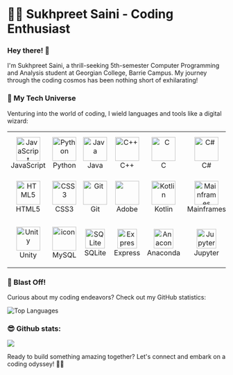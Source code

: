 # 👨‍💻 Sukhpreet Saini - Coding Enthusiast

### Hey there! 👋

I'm Sukhpreet Saini, a thrill-seeking 5th-semester Computer Programming and Analysis student at Georgian College, Barrie Campus. My journey through the coding cosmos has been nothing short of exhilarating!

### 💼 My Tech Universe

Venturing into the world of coding, I wield languages and tools like a digital wizard:

<table>
  <tr>
    <td align="center" width="90">
      <img src="https://techstack-generator.vercel.app/js-icon.svg" alt="JavaScript" width="55" height="55" />
      <br>JavaScript
    </td>
    <td align="center" width="90">
      <img src="https://techstack-generator.vercel.app/python-icon.svg" alt="Python" width="55" height="55" />
      <br>Python
    </td>
    <td align="center" width="90">
      <img src="https://skillicons.dev/icons?i=java" alt="Java" width="55" height="55" />
      <br>Java
    </td>
    <td align="center" width="90">
      <img src="https://skillicons.dev/icons?i=cpp" alt="C++" width="55" height="55" />
      <br>C++
    </td>
    <td align="center" width="90">
      <img src="https://skillicons.dev/icons?i=c" alt="C" width="55" height="55" />
      <br>C
    </td>
    <td align="center" width="90">
      <img src="https://skillicons.dev/icons?i=cs" alt="C#" width="55" height="55" />
      <br>C#
    </td>
    <td align="center" width="90">
      <img src="https://skillicons.dev/icons?i=php" alt="PHP" width="55" height="55" />
      <br>PHP
    </td>
    </td>
    <td align="center" width="90">
      <img src="https://skillicons.dev/icons?i=firebase" width="45" height="45" alt="Firebase" />
      <br>Firebase
    </td>
    <td align="center" width="90">
      <img src="https://img.icons8.com/?size=100&id=laYYF3dV0Iew&format=png&color=000000" alt="Microsoft SQL" width="55" height="55" />
      <br>Microsoft SQL
    </td>
    <td align="center" width="90">
      <img src="https://skillicons.dev/icons?i=bootstrap" alt="Bootstrap" width="55" height="55" />
      <br>Bootstrap
    </td>
  </tr>
  <tr>
    <td align="center" width="90">
      <img src="https://skillicons.dev/icons?i=html" alt="HTML5" width="55" height="55" />
      <br>HTML5
    </td>
    <td align="center" width="90">
      <img src="https://skillicons.dev/icons?i=css" alt="CSS3" width="55" height="55" />
      <br>CSS3
    </td>
    <td align="center" width="90">
      <img src="https://skillicons.dev/icons?i=git" alt="Git" width="55" height="55" />
      <br>Git
    </td>
    <td align="center" width="90">
      <img src="https://img.icons8.com/?size=100&id=118571&format=png&color=000000" width="55" height="55" />
      <br>Adobe
    </td>
    <td align="center" width="90">
      <img src="https://skillicons.dev/icons?i=kotlin" alt="Kotlin" width="55" height="55" />
      <br>Kotlin
    </td>
    <td align="center" width="90">
      <img src="https://img.icons8.com/?size=100&id=69456&format=png&color=000000" alt="Mainframes" width="55" height="55" />
      <br>Mainframes
    </td>
    <td align="center" width="90">
      <img src="https://skillicons.dev/icons?i=nodejs" alt="Node.js" width="55" height="55" />
      <br>Node.js
    </td>
    <td align="center" width="90">
      <img src="https://techstack-generator.vercel.app/react-icon.svg" alt="React" width="55" height="55" />
      <br>React
    </td>
    <td align="center" width="90">
      <img src="https://skillicons.dev/icons?i=tailwind" alt="Tailwind CSS" width="55" height="55" />
      <br>Tailwind CSS
    </td>
    <td align="center" width="90">
      <img src="https://skillicons.dev/icons?i=mongodb" alt="MongoDB" width="55" height="55" />
      <br>MongoDB
    </td>
  </tr>
  <tr>
    <td align="center" width="90">
      <img src="https://skillicons.dev/icons?i=unity" alt="Unity" width="55" height="55" />
      <br>Unity
    </td>
    <td align="center" width="90">
      <img src="https://techstack-generator.vercel.app/mysql-icon.svg" alt="icon" width="55" height="55" />
      <br>MySQL
    </td>
    <td align="center" width="90">
      <img src="https://skillicons.dev/icons?i=sqlite" width="45" height="45" alt="SQLite" />
      <br>SQLite
    </td>
    <td align="center" width="90">
      <img src="https://skillicons.dev/icons?i=express" width="45" height="45" alt="Express" />
      <br>Express
    </td>
    </td>
    <td align="center" width="90">
      <img src="https://skillicons.dev/icons?i=anaconda" width="45" height="45" alt="Anaconda" />
      <br>Anaconda
    </td>
    <td align="center" width="90">
      <img src="https://img.icons8.com/?size=100&id=J0SgMWzAxqFj&format=png&color=000000" width="45" height="45" alt="Jupyter Notebook" />
      <br>Jupyter
    </td>
    <td align="center" width="90">
      <img src="https://skillicons.dev/icons?i=azure" width="45" height="45" alt="Azure" />
      <br>Azure
    </td>
    <td align="center" width="90">
      <img src="https://img.icons8.com/?size=100&id=sFFBQN8kzSOS&format=png&color=000000" width="45" height="45" alt="VMware Workstation" />
      <br>VMware
  </td>
  <td align="center" width="90">
    <img src="https://skillicons.dev/icons?i=nodejs" width="45" height="45" alt="Node.js" />
    <br>Node.js
  </td>
  <td align="center" width="90">
  <img src="https://img.icons8.com/?size=100&id=XEnbmdky0kzu&format=png&color=1341C1" width="45" height="45" alt="Cisco Packet Tracer" />
  <br>Cisco Packet Tracer
</td>
  </tr>
</table>


### 🚀 Blast Off!

Curious about my coding endeavors? Check out my GitHub statistics:

![Top Languages](https://github-readme-stats-git-masterrstaa-rickstaa.vercel.app/api/top-langs/?username=sukh2022&theme=tokyonight)

### 😎 Github stats:
<a href="https://github.com/anuraghazra/convoychat">
  <img src="https://github-readme-stats.vercel.app/api/top-langs/?username=sukh2022&layout=compact" />
</a>

Ready to build something amazing together? Let's connect and embark on a coding odyssey! 🌌✨
